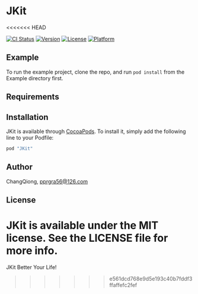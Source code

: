 # JKit
<<<<<<< HEAD

[![CI Status](http://img.shields.io/travis/ChangQiong/JKit.svg?style=flat)](https://travis-ci.org/ChangQiong/JKit)
[![Version](https://img.shields.io/cocoapods/v/JKit.svg?style=flat)](http://cocoapods.org/pods/JKit)
[![License](https://img.shields.io/cocoapods/l/JKit.svg?style=flat)](http://cocoapods.org/pods/JKit)
[![Platform](https://img.shields.io/cocoapods/p/JKit.svg?style=flat)](http://cocoapods.org/pods/JKit)

## Example

To run the example project, clone the repo, and run `pod install` from the Example directory first.

## Requirements

## Installation

JKit is available through [CocoaPods](http://cocoapods.org). To install
it, simply add the following line to your Podfile:

```ruby
pod "JKit"
```

## Author

ChangQiong, pprgra56@126.com

## License

JKit is available under the MIT license. See the LICENSE file for more info.
=======
JKit Better Your Life!
>>>>>>> e561dcd768e9d5e193c40b7fddf3ffaffefc2fef
